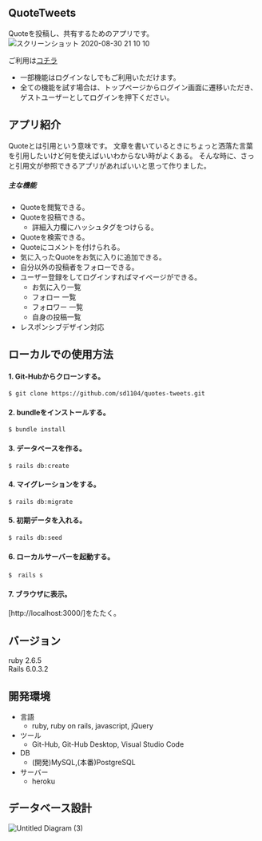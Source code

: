 ## QuoteTweets
Quoteを投稿し、共有するためのアプリです。  
![スクリーンショット 2020-08-30 21 10 10](https://user-images.githubusercontent.com/67669319/91658674-3da7ea80-eb05-11ea-891c-f0c8fc839f4a.png)

ご利用は[コチラ](https://quotetweet.herokuapp.com)

- 一部機能はログインなしでもご利用いただけます。
- 全ての機能を試す場合は、トップページからログイン画面に遷移いただき、ゲストユーザーとしてログインを押下ください。

## アプリ紹介
Quoteとは引用という意味です。
文章を書いているときにちょっと洒落た言葉を引用したいけど何を使えばいいわからない時がよくある。
そんな時に、さっと引用文が参照できるアプリがあればいいと思って作りました。

##### 主な機能
- Quoteを閲覧できる。
- Quoteを投稿できる。
  - 詳細入力欄にハッシュタグをつけらる。
- Quoteを検索できる。
- Quoteにコメントを付けられる。
- 気に入ったQuoteをお気に入りに追加できる。
- 自分以外の投稿者をフォローできる。
- ユーザー登録をしてログインすればマイページができる。
  - お気に入り一覧
  - フォロー 一覧
  - フォロワー 一覧
  - 自身の投稿一覧
- レスポンシブデザイン対応

## ローカルでの使用方法
#### 1. Git-Hubからクローンする。
`$ git clone https://github.com/sd1104/quotes-tweets.git`
#### 2. bundleをインストールする。
`$ bundle install`
#### 3. データベースを作る。
`$ rails db:create`
#### 4. マイグレーションをする。
`$ rails db:migrate`
#### 5. 初期データを入れる。
`$ rails db:seed`
#### 6. ローカルサーバーを起動する。
`$　rails s`
#### 7. ブラウザに表示。
[http://localhost:3000/]をたたく。

## バージョン
ruby 2.6.5  
Rails 6.0.3.2

## 開発環境　
- 言語
  - ruby, ruby on rails, javascript, jQuery
- ツール
  - Git-Hub, Git-Hub Desktop, Visual Studio Code
- DB
  - (開発)MySQL,(本番)PostgreSQL
- サーバー
  - heroku
  
## データベース設計

![Untitled Diagram (3)](https://user-images.githubusercontent.com/67669319/95018773-bd911980-069c-11eb-919f-476359ed0621.png)
